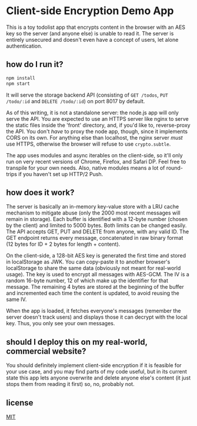 # Client-side Encryption Demo App

This is a toy todolist app that encrypts content in the browser with an AES key so the server (and anyone else) is unable to read it. The server is entirely unsecured and doesn't even have a concept of users, let alone authentication.

## how do I run it?

```sh
npm install
npm start
```

It will serve the storage backend API (consisting of `GET /todos`, `PUT /todo/:id` and `DELETE /todo/:id`) on port 8017 by default.

As of this writing, it is not a standalone server: the node.js app will only serve the API. You are expected to use an HTTPS server like nginx to serve the static files inside the 'front' directory, and, if you'd like to, reverse-proxy the API. You don't *have* to proxy the node app, though, since it implements CORS on its own.
For anything else than localhost, the nginx server *must* use HTTPS, otherwise the browser will refuse to use `crypto.subtle`.

The app uses modules and async iterables on the client-side, so it'll only run on very recent versions of Chrome, Firefox, and Safari DP. Feel free to transpile for your own needs. Also, native modules means a lot of round-trips if you haven't set up HTTP/2 Push.

## how does it work?

The server is basically an in-memory key-value store with a LRU cache mechanism to mitigate abuse (only the 2000 most recent messages will remain in storage). Each buffer is identified with a 12-byte number (chosen by the client) and limited to 5000 bytes. Both limits can be changed easily. The API accepts GET, PUT and DELETE from anyone, with any valid ID. The GET endpoint returns every message, concatenated in raw binary format (12 bytes for ID + 2 bytes for length + content).

On the client-side, a 128-bit AES key is generated the first time and stored in localStorage as JWK. You can copy-paste it to another browser's localStorage to share the same data (obviously not meant for real-world usage). The key is used to encrypt all messages with AES-GCM. The IV is a random 16-byte number, 12 of which make up the identifier for that message. The remaining 4 bytes are stored at the beginning of the buffer and incremented each time the content is updated, to avoid reusing the same IV.

When the app is loaded, it fetches everyone's messages (remember the server doesn't track users) and displays those it can decrypt with the local key. Thus, you only see your own messages.

## should I deploy this on my real-world, commercial website?

You should definitely implement client-side encryption if it is feasible for your use case, and you may find parts of my code useful, but in its current state this app lets anyone overwrite and delete anyone else's content (it just stops them from reading it first) so, no, probably not.

## license

[MIT](https://tldrlegal.com/license/mit-license)